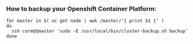 ### How to backup your Openshift Container Platform:

```
for master in $( oc get node | awk /master/'{ print $1 }' )
do
  ssh core@$master 'sudo -E /usr/local/bin/cluster-backup.sh backup'
done


```
